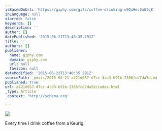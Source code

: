 ```yaml
---
isBasedOnUrl: 'https://giphy.com/gifs/coffee-drinking-u9QoHec9uGfq8'
inLanguage: null
starred: false
keywords: []
description: ''
author: []
datePublished: '2015-06-21T13:48:35.291Z'
title: ''
authors: []
publisher:
  name: giphy.com
  domain: giphy.com
  url: null
  favicon: null
dateModified: '2015-06-21T13:48:35.291Z'
sourcePath: _posts/2015-06-21-a421d057-d7cc-4cd3-b91b-2306fcd7da5d.md
published: true
url: a421d057-d7cc-4cd3-b91b-2306fcd7da5d/index.html
_type: Article
_context: 'http://schema.org'

---
```

![](http://media.giphy.com/media/u9QoHec9uGfq8/giphy.gif)

Every time I drink coffee from a Keurig.